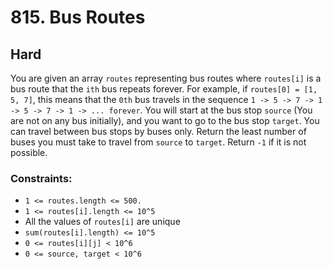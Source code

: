 # 815. Bus Routes

## Hard

You are given an array `routes` representing bus routes where `routes[i]` is a bus route that the `ith` bus repeats
forever. For example, if `routes[0] = [1, 5, 7]`, this means that the `0th` bus travels in the
sequence `1 -> 5 -> 7 -> 1 -> 5 -> 7 -> 1 -> ... forever`. You will start at the bus stop `source` (You are not on any
bus initially), and you want to go to the bus stop `target`. You can travel between bus stops by buses only. Return the
least number of buses you must take to travel from `source` to `target`. Return `-1` if it is not possible.

### Constraints:

- `1 <= routes.length <= 500.`
- `1 <= routes[i].length <= 10^5`
- All the values of `routes[i]` are unique
- `sum(routes[i].length) <= 10^5`
- `0 <= routes[i][j] < 10^6`
- `0 <= source, target < 10^6`

